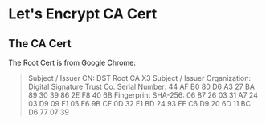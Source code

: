 # Let's Encrypt CA Cert

## The CA Cert

The Root Cert is from Google Chrome:

> Subject / Issuer CN: DST Root CA X3
> Subject / Issuer Organization: Digital Signature Trust Co. 
> Serial Number: 44 AF B0 80 D6 A3 27 BA 89 30 39 86 2E F8 40 6B
> Fingerprint SHA-256: 06 87 26 03 31 A7 24 03 D9 09 F1 05 E6 9B CF 0D 32 E1 BD 24 93 FF C6 D9 20 6D 11 BC D6 77 07 39
